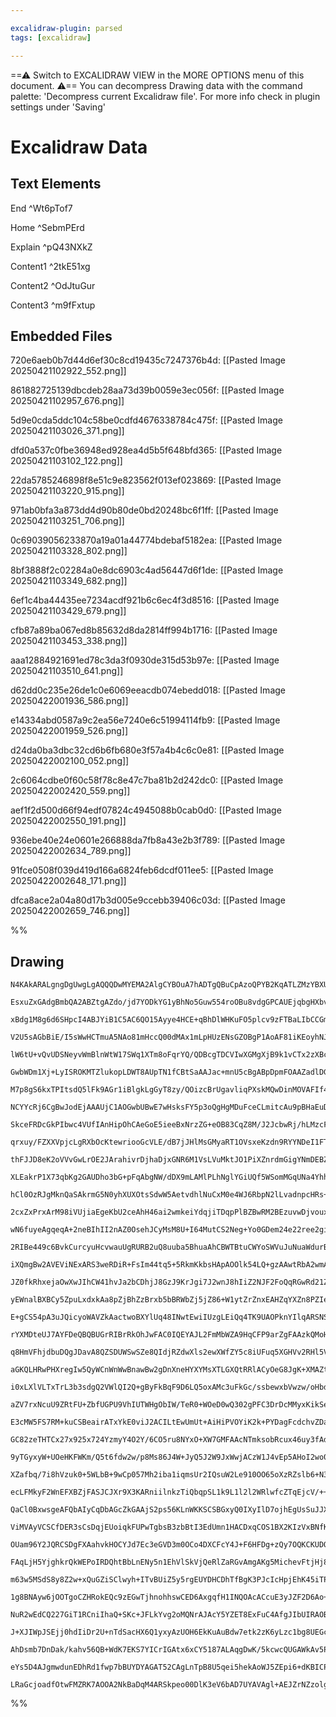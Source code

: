 ```yaml
---

excalidraw-plugin: parsed
tags: [excalidraw]

---
```

==⚠  Switch to EXCALIDRAW VIEW in the MORE OPTIONS menu of this document. ⚠== You can decompress Drawing data with the command palette: 'Decompress current Excalidraw file'. For more info check in plugin settings under 'Saving'


# Excalidraw Data

## Text Elements
End ^Wt6pTof7

Home ^SebmPErd

Explain ^pQ43NXkZ

Content1 ^2tkE51xg

Content2 ^OdJtuGur

Content3 ^m9fFxtup

## Embedded Files
720e6aeb0b7d44d6ef30c8cd19435c7247376b4d: [[Pasted Image 20250421102922_552.png]]

861882725139dbcdeb28aa73d39b0059e3ec056f: [[Pasted Image 20250421102957_676.png]]

5d9e0cda5ddc104c58be0cdfd4676338784c475f: [[Pasted Image 20250421103026_371.png]]

dfd0a537c0fbe36948ed928ea4d5b5f648bfd365: [[Pasted Image 20250421103102_122.png]]

22da5785246898f8e51c9e823562f013ef023869: [[Pasted Image 20250421103220_915.png]]

971ab0bfa3a873dd4d90b80de0bd20248bc6f1ff: [[Pasted Image 20250421103251_706.png]]

0c69039056233870a19a01a44774bdebaf5182ea: [[Pasted Image 20250421103328_802.png]]

8bf3888f2c02284a0e8dc6903c4ad56447d6f1de: [[Pasted Image 20250421103349_682.png]]

6ef1c4ba44435ee7234acdf921b6c6ec4f3d8516: [[Pasted Image 20250421103429_679.png]]

cfb87a89ba067ed8b85632d8da2814ff994b1716: [[Pasted Image 20250421103453_338.png]]

aaa12884921691ed78c3da3f0930de315d53b97e: [[Pasted Image 20250421103510_641.png]]

d62dd0c235e26de1c0e6069eeacdb074ebedd018: [[Pasted Image 20250422001936_586.png]]

e14334abd0587a9c2ea56e7240e6c51994114fb9: [[Pasted Image 20250422001959_526.png]]

d24da0ba3dbc32cd6b6fb680e3f57a4b4c6c0e81: [[Pasted Image 20250422002100_052.png]]

2c6064cdbe0f60c58f78c8e47c7ba81b2d242dc0: [[Pasted Image 20250422002420_559.png]]

aef1f2d500d66f94edf07824c4945088b0cab0d0: [[Pasted Image 20250422002550_191.png]]

936ebe40e24e0601e266888da7fb8a43e2b3f789: [[Pasted Image 20250422002634_789.png]]

91fce0508f039d419d166a6824feb6dcdf011ee5: [[Pasted Image 20250422002648_171.png]]

dfca8ace2a04a80d17b3d005e9ccebb39406c03d: [[Pasted Image 20250422002659_746.png]]

%%
## Drawing
```compressed-json
N4KAkARALgngDgUwgLgAQQQDwMYEMA2AlgCYBOuA7hADTgQBuCpAzoQPYB2KqATLZMzYBXUtiRoIACyhQ4zZAHoFAc0JRJQgEYA6bGwC2CgF7N6hbEcK4OCtptbErHALRY8RMpWdx8Q1TdIEfARcZgRmBShcZQUebQBObR4aOiCEfQQOKGZuAG1wMFAwYogSbggAFQARZwBhGABFAC0AZQAlAH0ARiFmAFUADgrlAFYAdQBNYhTiyFhEcsJ9aKR+

EsxuZxGAdgBmbQA2ABZtgAZdo/jd7YODkYG1yBhNo5Guw554roOBu8vdgGPCAUEjqbgHXbvM4DG4DHhnHgQrpAyQIQjKaTcXY7bRdI6nAYDC48I7HbYjI5A6zKYLcU5A5hQUhsADWCFqbHwbFI5SZ1mYcFwgSyMxKmlw2BZymZQg4xA5XJ5Ej5HAFQsyUFFkAAZoR8PgWrBaRJBB4tRBGcy2WNQZJuHwCgImayEIaYMb0KaykCZRiOOEcmhkY6IG

xBdg1M8g6d6SHpcI4ABJYiB1C5AC6QO15Ayye4HCE+qBhDlWHKuFO5plcv9zFTBaLIbCCGmaB4MfiIx4AN2ByBjBY7C4bYGwdmDCYrE4ADlOGJuF0RvcuttFzwHiHCMwqmkoC3uNqCGEgZphHKAKLBDJZVMZoFCODEXB71uoFevLrxeKXRGroFEDgWXzQt8H/NhJX3NBD3wY8myiKBenKRA5RLZRzV1YI8wkbZ2wQA5cAQTRTk0bZiCOI5iAOBBt

V2U5sAGbBiE/I5sWwHCTmuA5NAo81mHccQ00dMAx1mLpHUzENsGZOBgP1AoAF81iKEoyhNJoeAAKVwI4JhgCgOG1MY3lqIxlAAMVOAAhZIgXmATSmWZRVhDDY0C2cltGxV4Rl2Hg/LuA4HXHKNUGcQltCXFculOLpsXiQkVyBEFiDBNAISObRtiuPEvi6PzRxRNEMU1NBrneAZ4m2Kq7i+OKBkpENqQ9WNx0tF0FW5XlyFVQVhU1E8JSlat5U5Tr

lW6tU+vQvUDSNeyvWmBlnWtW17SWq1XTm8oFqrYQ/QDBcgTDCVIwXGMgXjB9k1vCTx2zXBc1fBtQM3UtXPQXAul22ViFresQIZBBILfAlTluHCcP7Sch24fFdihwcZznASvlOL80fq4tt13YHoNg8dTx+y90g1G770fZ9gffN4vx/A4/xDACgLQZ6wIg188YQJbn0QiRkMcDg0KzPUECw9Bfi6Ql4R4N5dniYhNEYwj11wXA9mIOWiNOEZ4gQXYE

GwbWDm1Xj+LyISROKMTZlukopLDWT8AUpTN1fCBtSaAAJac+mnU5cBgABpDpmFOAAZadlDGSRPaOIRzTsxZHOc8d3vcjLvmxN5fkhL54iBELPlOCLJcJeJTm2FjJfiPsQ2S1LUAhOIzlXRcrhGAljkK9FMVKiltHOeF7lXcGO9r8cmoElqSjatkOqVdAVUmjVzXFSVLrleeuv5XqV+F/U3Q9C1OW9OCNptFK7TbdaXUP+aT8WkNfUkP7DpDY6I1g

M7p8gS6kxTPItsdQ5lFk9AGr1iBlgkLgGyT8zy/QOizcBrUgavliqPXskMQwDinMOVAFIf4TkRhwWcHB5xBj8nleK51NzY2CC+A8R4uYhkJheK8pNAHkyfAwoMlcabfniL+S2EAmaOzZmyDmTDuYIVTBAfmqFpqYTdiMYgus6JPhUcQbA0UjjYHuJoBA6jtRkXphCXYMJ6rYBOCME2DIzZoHyLMYSjxhLiSBPbGSSC5LFEUgUZSkBVLoAOM4DgAA

NCYYcRj6CgBwJodEjAAAUjC1AOGwbUBwE7wHsksFY5p3oQgHgMDuFceCLmitcAu9pBHaEuDhCuRS4TnBOElVaaVsQ1NouY8utEriAhDKiHuJVUBeQHr5ckMJvj0zHlSQWzUb5z1GgvaAE1d4igGuvYaW9xo73VGskMGFZrunvmaeZCAL4NyCjPZam0jnbQft9fadY37jg/qdaMhC/7XU4fskBYtWYQKgR9XY30ayINQP8lBVNfifBlp+S5kAcEwz

SkceFRDcGkPIbwc4VUfIAnHipOhCAeGoE5ieeBxNrzZG+eOB83CqZ8M/J2JcbwRj/hLMzcFyCShcnZowmCzDWrwV5ugeRgtFGgPKMQYx/sfLbENtqAxvZvwDBbIIlV2liAjE0DY44AxNDGN7CMU2BABKONEi462xQgEQA8Y7Z2fjXblAopZTAQhtRh0TBwDSRwABqUBMBjASX0UgygugAHFMkLAkDkpyeTNg7Ayp3A4ksjhwiqouSpQZFwZXuDrC

qrxuy/FZXXVpjcLgRXbOcKtewriooGcVLE/dB7jJHlMsGMyaRT1OVsxeKzdn9RYYNDeI1FTbx6v2xRhyj47VOecq+vBTl3zuScuBfgX5guEa8r+7yLoyn/mTH5D0JVeJeuOEskD3oQG0iChBTyT2A2BqSY4PSfgI1wdwHCG5xyIqRmQgSlalw11OPiLGO56G4ykSw8l7CbzUpKLSymaC+EkkJMmgKbLAJiMZuBCRfL8ZXJ5rI0VQt9kizFhAPyGj

thFJJD8eK2oVVvGwLrOE2JArahivrDjhaDjxGNR6M1VsLVuMktJO1PiXZnrdmGigYNmDEBZF0FMPr8BVBaCyZwGllDai6FQWyWSk65KBPknN3Y3iVy/ESQKma3xrm0BYiq9xendhaZfcE5auwxk6RXOWvlu4Nr7omsZw9JnknbY1WZXaz7tUWWO5eeyCZDs2bF7Z46pr7yncc0+grz6ltRbPG5077k+j2uuu9b4jrhjeSDD5e6vkOOtfdR6WGz1v

XLEakrP1X73qbKg2GAUDho3bG+pFqAbgNW/dDX9mLAMlPLhNglYGiUQf5WSomMGqUNa4YhhcyHU0S3Q4zdlLXuU4ZW/hp0hGkKZAFiRu6ZG3aVS6LgIi+rcC7FwDCXYxAyKqOIgMU4kDiLEHbChxWxsujalsU2exgknGW1cTbdxYmT32uKP40obsADyAArAAjgAWTDueFJ+htgwA4BQOAFQw5NF2BwAAgjJfTUb0AxpTusD95wkjwh+KONGFICoh

hCl0OzRJgMknQaSAkrmG5N0yhXUXOtsSdwW5AetvdhlNuCxM0e4WJ6RbpN2lLvadnpcHRs+BPbllm73qRg+W0TTFeiytNz18XeFay4/ccz9usVfflV7dNXd0Jnq2mRrvywGNlaxe8sGTOugvKxCmefW0Ad2o+2Hy+KEVTbwVleG2Dc8Yv/bFCkq5LjZ9KIS4lpKoPrZJrBrbIYEPEupihg7IxK+iJ6+OHluGoKQcFVdvmN2FH72PegOivHzjl079

2cxZxPrxArM98iVUjiaEgeKbU2ceAhH46ai2wmkeiYdqjiTDqpPlBZBwRM2BEzuvwDjvouxSAwG7NqFkmAGjKEspG7JyccabkOwIwmUn4OE5iUU1GleIUFw2s9m3w2s3wneT6su86EIBwnkLEvY1w8Io4tw/mmuIyzaIWeulek8RuHu1uS8qyA6iWluP01Bfa5u92DutyTuK6OWLoc6a0HuS6HB2WJQvuG6lWJ0Qe0UtWoeACTed0keJ2ASbW0C2

wN6fuyeAgqeqA+2neBIhII2nAZ0OsehJCyMsM8U+I64MutCS2Neg+Yo0GDem24e22ree2gifwIGR2mGPep2vKA+q2cEw+Iqo+Yq4+5GeqNEhIAw2oPAhs+URwFYCAAwWi0+uwViuAmqxwJwlEOmkCB+5s8Ox+VqyOZ+nK3iYAvi6OjqEgQgzgfQoSQgDQOOCSEwiY2wogpAcAtQGkOOnsGkXALOABRmLk4IAwnkcsaMlcHEcRNmcB+wpIvkOwvkg

2RIBe449c6BvkCurcyuHcvwauUgRURB2uQ8uuba5BhuaAhCBWTBtuCWYoSWVuJuNuaWdurBmWy6ghTouWbuC6fBjunozuPupWfum6geIuNC44ny0hThh6zW3hChse0CAwKhYKahFoGhXkcsFUr6hexC3AFUwiP6xhf6H65cMYLEg2oGOMki/hBM9hlKB6NKFMLhBaP4YW9MGGHKaJfe52AqBGMi12KEIR9uE+EAVEOmVi4o5ELEIwQMEB8RjE2og

iXQmgBw2AVEViNExARS3weRDiR+FsIm44tq5+5RkmKkbsHApAOOlk54LQ+gzAAwtRbA2wmAfEHA2wiY+gGwAxhmsaxmXOGUxwlUiIXwLKMx+Ixclw0UMsguaMEIaB7mpmXm1avmdahxQyxBOura7JHacyVBTxNBE66yQ0jxo6qW8WdBJQBy/BAJnBVy3xFyi6/xx89ZkAwh5WoJYh4JkhV00Jd4sJE+aJ56gKV6fGCet6/00eKeVMpIKBnEX6JQR

JZ0fkRhxejaOwXwJIhCW41hvJa2bCDhjJ8GzJ9KrJgi7J2wnJ8hIiZ2NJF2FoQqRGwRd21ZD25Q2ACqMIn28Q4oYM2wLYeqRSTc2pT464eIUOtMmgUU8eMOJq+R5qhpJ+xpKOpRTsF+lRV+Eg54bA/qYccAbApw+gVQDOIcnY8RBwnsmAwKvp0agBAZbkgU2wSQ+I/wrwhqi5TwsMRweIhwOslw8ZFcPkiZbSxc82Pki4Os7YqxJQGumZxxLaoW0

yEWnalBXBCy5ZpuLxdxkAa8pZjBhZzBrxb5bBRWbZj5jZ86+W1ytZrZnxEAHZqYXZn8PZIefZx5wCR6fyXKCJo5uADOKJSePl6JVMVwfOX4giRh+J2Ia5JhWavGuBnwleu51JeGfJul9JHCMhJ5dKSG55sZvGV5nhXJwVPJ956Vj5gRciL54q5Gqsn0649UypvGXQLY1G2A3272HGVwgOesi4mquwmglUHOAgsOgmziSFRRp+niaFaOhQVR6ALQh

E+gCS54pA3uJQicyoWAVZkAactwoBXYlUq48INwtEwiIUzgLEiQq4TK9UAOPknYIlqARSNS8IlUOpc+xa44clsM31JQFBlxxumlEAAAxK1RDSNRAHpcOjcdpbte7DNLZTOh7jwe7upZ7h8Rte2cCSIQHt2d/G5funBp5XCWhcWIoR9H/hOaocFc2K+OXN+F2FgpNnidGEVazeinFW+BLErscDudXvuXXoeQySTRAC3mefwoFHcKcKit3uTdhr4SS

rYXMDteUJ7AYFDeQBQBUGrRIBrRkOhJwFAC0IQEYAJL2FmMbWZA9HqCFP9arZgFAAzkQMoHgiItRAjQOFAOYAQC7eiO7VAA7O4sbbgCWEwN5dOZANyOiCWAQLrU7erZreaLgEIEHW0OEGbQJEyEIBVQBAgJ7BmQuEkCMHNRjoEnIg0CxNOKEiyE0P/ryGrQxaFGcKAZ8ORH5BcIuL5PnMLpsHCDUhSIIviFlA9Q7cCKWnlHEMmjrCyuYgSPxYQUM

q8HmVFhjdbuDQgJDavA8QZSDUWSwSZe8QIdjRZdwXls2ewXWfZY5c8iUFuq5XGHVv2RHl5VHqeipJTVerUIFVOR/eocDIsUA3lFFUGESLFSSWnr8LLSPaiileBuVQecQBSllTCUyblbth+F+IFDXGcNefCbeUrbXuOHuIndhZgD4GHf0U/JQAnUMhAOeBQ/gFQ0bVkKbebViJXtqNbbbfgPbbZDtf7W7eUMENqF7UwD7e4EI4HcHZJKHeHaQJHf/

aGKQLHRwPHXregIw5QyWCnWnWwBnawBw2gDnXneHYXYMsXTLGXQtRRlACyOeG8JgK+XMAZttYnc3c4OSHEMqdRhDF2HgTZp8KAV8DhHPrxuXEUs9YuJgRCPxdrOZjsJxQcZY2gCvSpfmevU8ZvdvSWbDYZbcQjTWS2SjRjWjb8RjcjYCUIbjZ2aIS5YTU/VIR5e7HIQQyOZergFUL/TefTeCN+FnOuKA7wBVBA5iu2DcMBjGCzYtqlX4Q+awsgxt

i0xLXlVLTxTrL3b3sdgQ2VWlQI2Q+gByFkBqF9D6LQ5oxAMc3uFkGc/ssbewxbVwzw/oHbdwOPaQ87a7e7aI+I6QJI37d87yLI8afI/6Io+/UdKo/4Bo4c1c8bac3o+nZncY6gKYxhgXUXUGCXTY1hegFjsQBpAhGGiIA3e4wjWnN4wkKUn40PH5NRjZqLncLiPFAdQDpLNRvsesQuLcDUhCAM6mniOxUvX9avWpQ2TFiDTk1vVDTDclvvUZTpYj

aZV7rxNcuU9ZRtFU+ZbfUGPU9VhIUTWHgObIW/TeR0+WOeD0wQ302gPFC3DrDcMMyxKikSeuUGORVXKLnA4LYg8LUs0eWLas5g12Ptmhp3vgwrb3nefsyGJ8+UNcxqLAj7hc3C4m1kMm9WQ81nZw1bVkDba83w+8wc18wHSI57eaN7b7fgNI8C8znI1kFQxHZC+/NC3HfgHQwmwixm0iwYyi9naQLnRixYwFm+DixhfNXixAPoPENqGZE7Q+GS4v

E3cMW5FS7RM+kuCSBeairATxYkE0viJ2ACILtEwUmUt+AiHiPVOYiK2k+PYDagFcdchvZDa1TvQwZvAU/DZOtq/ZQVhq5fWZTfbU05fq+IRCSUFCS001kOcFRa9AmZNa1GzOa+IFCipxl2MMxgWMyXrFAk1+D63uX63SfXqLdlZAMG7wvlVlOXF3jsyh5AHs/MxVfGxIOm1ADRTQzrZcxx1x3dNm6i5bfc/m7w/w3G4I0CxIL85WxI9W7W8qCC3b

GC82zeTHTCx27x925x724YzmyY4O2Y/6CO5ru8NYxO+XW7GMFAAcNTmksobRcux46uy3fAdu1lOAU5hSDZh3RlO2DPT1WFsIty2lJgd8KPZGRYnR3e5oQ+xcU+8DWNOgNK++3k/K0l88ZWb+yU9U18efT8Zq7fDlzq6B3fdHWCY05Cc/TB204x6UF/bgBGjTaiXTRoXlPnvmn5rie+mlG8LhwuHiBSJLJxFSQg7G6RyLagyazlTttR6G4IkuIVZG

9yTGyxyW+UOeHKFWKm/Q5t6fdw2w/p8Ms86J4W+JyQ5J2W9JxWwjACzW1J4vEp5AHoI2wo0o1C2o7C7t1t1SPo3p6i+i54Zi6k2O+Z2aZfhaeUFjswFjtqBwGHDjm0GwATggH0GjKcLUAMKQGGvoEh45w5EManFzlCHsbmscOBUE+FCiiuLLbxhVHLBySWj8XExFJVD5hXF+JFDF1nLiP8INsyk3IiGK0DQWQq4Ux+/pV+2Lz+xln+6fQBxfX8Vf

XZafbq/7i8hVzuk0+5WLbB+9wCp057Mh2iba1iqmsUr2IQsuW2Le910OO65oXzRZslb6+N3YWR6g2iVR2+HthVKdbocVTecx8rbSfycKtVUKS48q6KZRDwD9nRGZggIiJAl0IbHhGDLrCEIxERJXIRC2MQDFMiXYvBfqQUZNWANaiabNRZ7YxQBpEYJINOAgDjtqHAJgLULUGMJgJIMsJ7E0AkrgEuwT/6S52cPsLFJCF3dLhSOPSFHcFCJ8JVNK

ecLFMkyF2WnEFXBZjFASJCJXr9X3KARniilnkzTiQbqpSL1k9L1l2l2WRlwfcZTqEjcV/++q4r5U6/6r6V3q/jQ01r1V2aa69auw5BromGN6tdgYexASpMWGadJ+uFCRmpCBAZWE5mIfBZplUbx1dvebeMNsdQ5rcoGOK3IhirUqoCkR8kfWqm7C3rYF4im+bWN+XiDYA98uATvAgHYinA8IeiRlDxQgpDU9ScORCvDiNJ2xUKz0XFpDwkAaB52T

QaCl0BxwsgeAFQbAIyCqDbAGcZkGAAjS2ps56KLnWKKSCSBGxyQ0IXyIlD7ojhEgUsSuJJXn7HBK86/Fno63Z60cue/SLFlrn2CEhfIPSd6nCC2YA14uz7DaHDVv4W5JeI6B/oqyKYv9lepTCVq7ibJK9gO3/NdCCXA6P1ABOvCjq0zNbtMGuGkCAVHRCpoJaIBIG4FnjgGxQEBb4WpOLjlhEc0BxDd3pNywFe9TyazdvOxC/DLdSqq3dARVUZBV

ViMVAyVCSCfDER3sCsDqjEUoiqkFUPwTgbsB3zbBtI3EdUmn1HACDxqCOS1BX2KIzVxBNfKdh0FJAIBnAeONgNiA6BwBcebQACgMELoE48ecbNxroMJ6c40AZwcqHTx7AAhzgvGRlm8HeDDxbgiISSiPGepmIB4g3H4PKXMQyV1cHgnnkSHXAL5J+SuYXgl1F5RDxed/PeriJl725j619eXu/wK5AdVWnWR5GBz/4GtIOv8arsALyF1cEOH0QOEU

OUam96Y2JQRCSDgFXAahvkHOCYJd7Ec3eGVD3m0OCo4DXCFcY4J+F6HFDg+zQy7OQKCKUDQibsGIoNmODZ9DE6SOiPcG1DtUVUJwNiOKFHCaA4+JIOPobG2EGlhByFUQSUSOHg9MKkg9APgD6LKAw4FQBoLsHoAcBdgtQSQBMEDjOAxgGkeQTkHx7s4gCY2GMJ5BwinUqocICqMkxFwwhQC3rRqicHXAFooRvYGpAvXbCZwVwkVdwSDxGSd48oPw

FAqLjH5YjghkrQkWEPoIRDQhtBbLnENy5n1EhVlSkVjQeRlZaRGvAmgAKg5MichevFtjHj8phxORD6V8NAzRi9gA+nNUbIWiFGlIYwdwTGKgLG5rd/WKDaUcUNlHnlRctUYRPLWIH94Bh0icPiMK1HlhqIkOOPsUkojGxvwLYDjMfysRM0dCREPAERAL4Oiy+ToqaihVdEgQJBASN2FyAqDOAfUMAIQLUCqCCgWgXQFkC0DGCkAmgVQNgGMCH7xj

m63w5MSdS8y8Z2w+xQuGZiSClwyh+ITvBUiZ5y5rgEUYDHCDhTfBgK3PJcIcHpjEhK45iTPPsUfYtiNKbY7sfiKl7STiyxIuXmq0sq8FP+vYkrmkLxrjj/+webXsTRnEgD4ODXAnEuN6zAw6ei4QkB4U3H6E0AQuGycSUxRlIKoVUGKGKKaGkDFmp4xwu0IwZzdt2n4NGN8CVHKMVRpAoYeqIj63ZRhEgMKnn3xBJ8jghiQbK1URB84kiasL8tpH

1g8BNAyw6jOOTgoCZHRokEQc9zEGwTjhnohhswCED6AxgqfH1INQOAcACcuE3yJZF2D6Ao+Og4flDXejkTrgQ9MweuJgL2h+K9mbsJMWowdwTgXLUtPzRqSi5IiHdHOPxMSC0R4QFwXNB3GqEZM16CQ9kN+3bH3FP2kQpZI/yVbFN1Jb/FSejUOlKTqRo4srqGE166Ssh+ktBtWUMnFC2RV6acKZMhSvgGehfMKsM2Wk1DSk4ImWPgVG7LYSOLQg

NuR2wEdCQ227GiT1RCniIhaQ+SKc+JFLkYvg2oMQNrAJAcY5YZET8ExFuC4AfgJIbUIRAOBaIpUMUVqggA6xFTD8EE0qc6PKkwSyiFRSdtVKgDYBPYOOKoFjn0BsAjgkgA4ATh9RsAmg2ADoPEA0j6BocJDN4X1ITFnBi489V4DvyXC+Rd2VSQbDUlYrt1ZakRBwQtJ4oliYoneajNrBxTrSIoFJSECiiKRYd9p4rPLlJIunRCJe+TG/jJMUlf9l

J+XJIWpJSEjj0hdIiDr2U+nTdSacHX6Q1yxyAzUOH6EkKuAuBdw7etk2zK6yLzc1bg8UEGck3gbwyJR0NTAT5JlGoz/JP4YbqLixmK17xqosgU+JqoviJAUqPAAMAlBJ8Kw8RAHExG2B5SC+2sBAEwLECaA8p34MGIbG+zgShBPMqCS6MOGVTyi4AW6FejgBwBDQlMbgMpGgCohDa0nSxmsAYCEAEAFASyLvTklLJQaUOV+RrOe4iA+oiYPcPoEN

AhDsmb7DnDak/kahv56QB+WdK7EKS7YICrIGAtx6xCY5187ALAqgDwK/5kcwcQUGAWkAv5P8jBWyEenYKUFuC0BT/KR6aS6mxC1BfAqxxvTDW1C0hXAp/lmQXmbzNPMgpoUsLBOTzThUwrQU/y6GCnL0Td0YV4L0gR8/5gzlwVsAKAqIdIidhwXiL9Ae3aRcyDkUhA3YQodRaKCUVkL0gai2RRUC1nDRdFfEZkPqFCTcArgoxGKAWM7w7Bbgksa+

eYs5D4AJgmwdunEDhRd1fwp7bBUYDYAGAT52CAgLnTpB8U5qei5hekAoWJ5ZEpi6+dKBICPN7Q08CAMkuICGgEAM1f6hktUbEACcbASBJtxezBAEZ+SkgD2gxyWROQbsENOKAAAUNLagLwEShtKryT7CKAAEpzQGdZQIWCFDlAGluAZpbRFaXdh6QvAcZV0pGC9KolJCvqAQoQB0KfanAP+tfNg4Z1SwqjMVGgAxyZAylwMQHsaSIAzUTlJQdRhf

LRaGcjoadfOtwFMZRK7AOOA2NkBaDqM4ARSkpeo00DlK3eV6bAD7UYAVAgl+AEJZrNZzolggQKmGO4l6BB19Axi1nHeJxncpQgztWFSCrBXiYd57o6PqmGADyQQA8kIAA===
```
%%